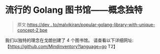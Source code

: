 # 流行的 Golang 图书馆——概念独特

> 原文:[https://dev . to/malvikiran/popular-golang-library-with-unique-concept-2 bpe](https://dev.to/malvikiran/popular-golang-library-with-unique-concept-2bpe)

我们以独特的理念在戈朗创建了 4 个图书馆。
请查看以下详细网址:
【https://github.com/Mindinventory?language=go T2】